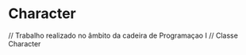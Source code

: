 Character
=========

// Trabalho realizado no âmbito da cadeira de Programaçao I
// Classe Character
